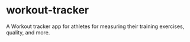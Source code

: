 # workout-tracker
A Workout tracker app for athletes for measuring their training exercises, quality, and more.
